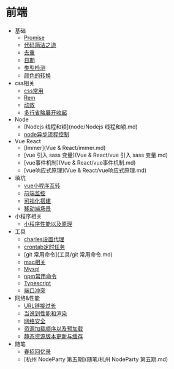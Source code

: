 # 前端

- 基础
  * [Promise](1-基础/Promise.md)
  * [代码简洁之道](1-基础/代码简洁之道.md)
  * [去重](1-基础/去重.md)
  * [日期](1-基础/日期.md)
  * [类型检测](1-基础/类型检测.md)
  * [颜色的转换](1-基础/颜色的转换.md)
- css相关
  * [css常用](css相关/css常用.md)
  * [Rem](css相关/rem.md)
  * [动效](css相关/动效.md)
  * [多行省略展开收起](css相关/多行省略展开收起.md)
- Node
  * [Nodejs 线程和锁](node/Nodejs 线程和锁.md)
  * [node异步流程控制](node/node异步流程控制.md)
- Vue React
  * [Immer](Vue & React/immer.md)
  * [vue 引入 sass 变量](Vue & React/vue 引入 sass 变量.md)
  * [vue事件机制](Vue & React/vue事件机制.md)
  * [vue响应式原理](Vue & React/vue响应式原理.md)
- 填坑
  * [vue小程序互转](填坑/vue小程序互转.md)
  * [前端监控](填坑/前端监控.md)
  * [可视化搭建](填坑/可视化搭建.md)
  * [移动端场景](填坑/移动端场景.md)
- 小程序相关
  * [小程序性能以及原理](小程序相关/小程序性能以及原理.md)
- 工具
  * [charles设置代理](工具/charles设置代理.md)
  * [crontab定时任务](工具/crontab定时任务.md)
  * [git 常用命令](工具/git 常用命令.md)
  * [mac相关](工具/mac相关.md)
  * [Mysql](工具/mysql.md)
  * [npm常用命令](工具/npm常用命令.md)
  * [Typescript](工具/Typescript.md)
  * [端口冲突](工具/端口冲突.md)
- 网络&性能
  * [URL链接过长](网络&性能/URL链接过长.md)
  * [当说到性能和渲染](网络&性能/当说到性能和渲染.md)
  * [网络安全](网络&性能/网络安全.md)
  * [资源加载顺序以及预加载](网络&性能/资源加载顺序以及预加载.md)
  * [静态资源版本更新与缓存](网络&性能/静态资源版本更新与缓存.md)
- 随笔
  * [春招回忆录](随笔/春招回忆录.md)
  * [杭州 NodeParty 第五期](随笔/杭州 NodeParty 第五期.md)
